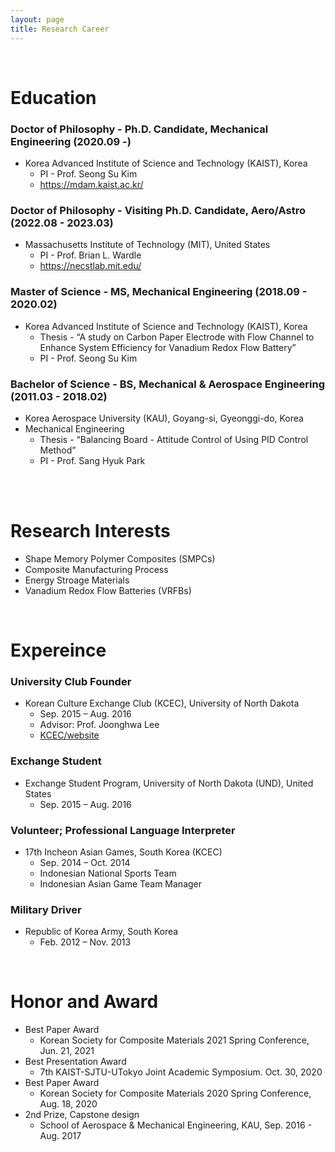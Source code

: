 ```yaml
---
layout: page
title: Research Career
---
```


<br/>

# Education

### Doctor of Philosophy - Ph.D. Candidate, Mechanical Engineering (2020.09 -)
* Korea Advanced Institute of Science and Technology (KAIST), Korea
  * PI - Prof. Seong Su Kim
  * https://mdam.kaist.ac.kr/

### Doctor of Philosophy - Visiting Ph.D. Candidate, Aero/Astro (2022.08 - 2023.03)
* Massachusetts Institute of Technology (MIT), United States
  * PI - Prof. Brian L. Wardle
  * https://necstlab.mit.edu/

### Master of Science - MS, Mechanical Engineering (2018.09 - 2020.02)
* Korea Advanced Institute of Science and Technology (KAIST), Korea
  * Thesis - “A study on Carbon Paper Electrode with Flow Channel to Enhance System Efficiency for Vanadium Redox Flow Battery”
  * PI - Prof. Seong Su Kim

### Bachelor of Science - BS, Mechanical & Aerospace Engineering (2011.03 - 2018.02)
* Korea Aerospace University (KAU), Goyang-si, Gyeonggi-do, Korea
* Mechanical Engineering 
  * Thesis - “Balancing Board - Attitude Control of Using PID Control Method”
  * PI - Prof. Sang Hyuk Park

<br/>
<br/>

# Research Interests

* Shape Memory Polymer Composites (SMPCs)
* Composite Manufacturing Process
* Energy Stroage Materials
* Vanadium Redox Flow Batteries (VRFBs)


<br/>

# Expereince

### University Club Founder

* Korean Culture Exchange Club (KCEC), University of North Dakota
  * Sep. 2015 – Aug. 2016
  * Advisor: Prof. Joonghwa Lee
  * [KCEC/website](https://involvement.und.edu/organization/KCEC)

### Exchange Student

* Exchange Student Program, University of North Dakota (UND), United States
  * Sep. 2015 – Aug. 2016

### Volunteer; Professional Language Interpreter

* 17th Incheon Asian Games, South Korea (KCEC)
  * Sep. 2014 – Oct. 2014
  * Indonesian National Sports Team
  * Indonesian Asian Game Team Manager


### Military Driver

* Republic of Korea Army, South Korea
  * Feb. 2012 – Nov. 2013


<br/>

# Honor and Award

* Best Paper Award
  * Korean Society for Composite Materials 2021 Spring Conference, Jun. 21, 2021
* Best Presentation Award
  * 7th KAIST-SJTU-UTokyo Joint Academic Symposium. Oct. 30, 2020
* Best Paper Award
  * Korean Society for Composite Materials 2020 Spring Conference, Aug. 18, 2020
* 2nd Prize, Capstone design
  * School of Aerospace & Mechanical Engineering, KAU, Sep. 2016 - Aug. 2017
